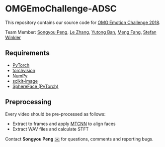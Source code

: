 # OMGEmoChallenge-ADSC

This repository contains our source code for [OMG Emotion Challenge 2018].

Team Member: [Songyou Peng], [Le Zhang], [Yutong Ban], [Meng Fang], [Stefan Winkler]

## Requirements
* [PyTorch]
* [torchvision]
* [NumPy]
* [scikit-image]
* [SphereFace (PyTorch)]

## Preprocessing
Every video should be pre-processed as follows:
* Extract to frames and apply [MTCNN] to align faces
* Extract WAV files and calculate STFT




Contact **Songyou Peng** [:envelope:](mailto:songyou.peng@adsc-create.edu.sg) for questions, comments and reporting bugs.

<!--## Citation-->
<!--If you use the code (only for research), please consider citing our paper:-->
<!--```sh-->
<!--@inproceedings{blabla,-->
<!-- author =  {ddd},-->
<!-- title = {ddd},-->
<!-- year = {2018},-->
<!-- booktitle = {dd},-->
<!--}-->
<!--```-->

[MTCNN]: <https://arxiv.org/abs/1604.02878>
[PyTorch]: <http://pytorch.org/>
[torchvision]: <http://pytorch.org/docs/master/torchvision/#module-torchvision>
[NumPy]: <http://www.numpy.org/>
[scikit-image]: <http://scikit-image.org/>
[SphereFace (PyTorch)]: <https://github.com/clcarwin/sphereface_pytorch>
[OMG Emotion Challenge 2018]: <https://www2.informatik.uni-hamburg.de/wtm/OMG-EmotionChallenge>
[Songyou Peng]: <https://pengsongyou.github.io>
[Le Zhang]: <https://sites.google.com/site/zhangleuestc/home>
[Yutong Ban]: <https://team.inria.fr/perception/team-members/yutong-ban/>
[Meng Fang]: <https://people.eng.unimelb.edu.au/mengf1/>
[Stefan Winkler]: <https://stefan.winkler.site/>
